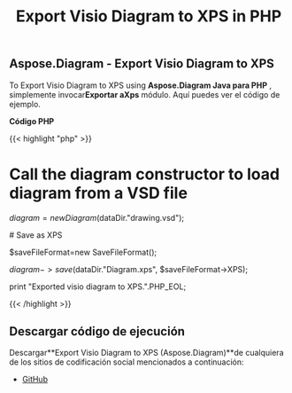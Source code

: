 ﻿---
title: Export Visio Diagram to XPS in PHP
type: docs
weight: 80
url: /es/java/export-visio-diagram-to-xps-in-php/
---
## **Aspose.Diagram - Export Visio Diagram to XPS**
To Export Visio Diagram to XPS using **Aspose.Diagram Java para PHP** , simplemente invocar**Exportar aXps** módulo. Aquí puedes ver el código de ejemplo.

**Código PHP**

{{< highlight "php" >}}

 # Call the diagram constructor to load diagram from a VSD file

$diagram = new Diagram($dataDir."drawing.vsd");

\# Save as XPS

$saveFileFormat=new SaveFileFormat();

$diagram->save($dataDir."Diagram.xps", $saveFileFormat->XPS);

print "Exported visio diagram to XPS.".PHP_EOL;

{{< /highlight >}}
## **Descargar código de ejecución**
 Descargar**Export Visio Diagram to XPS (Aspose.Diagram)**de cualquiera de los sitios de codificación social mencionados a continuación:

- [GitHub](https://github.com/asposediagram/Aspose.Diagram-for-Java/blob/master/Plugins/Aspose_Diagram_Java_for_PHP/src/aspose/diagram/LoadingSavingandConverting/ExportToXps.php)
